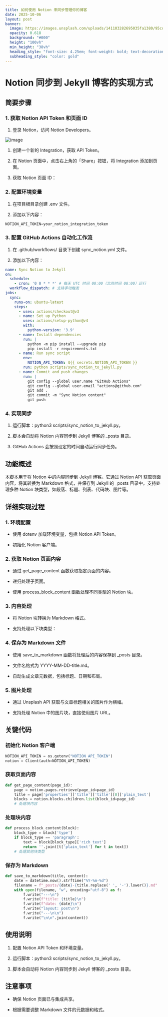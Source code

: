 ```yaml
---
title: 如何使用 Notion 来同步管理你的博客
date: 2025-10-06
layout: post
banner:
  image: https://images.unsplash.com/uploads/141103282695035fa1380/95cdfeef?crop=entropy&cs=tinysrgb&fit=max&fm=jpg&ixid=M3w2OTIwMzJ8MHwxfHJhbmRvbXx8fHx8fHx8fDE3NTk3MzkzMjB8&ixlib=rb-4.1.0&q=80&w=1080
  opacity: 0.618
  background: "#000"
  height: "100vh"
  min_height: "38vh"
  heading_style: "font-size: 4.25em; font-weight: bold; text-decoration: underline"
  subheading_style: "color: gold"
---
```


# Notion 同步到 Jekyll 博客的实现方式

## 简要步骤

### 1. 获取 Notion API Token 和页面 ID

1. 登录 Notion，访问 Notion Developers。

![image](https://prod-files-secure.s3.us-west-2.amazonaws.com/a7a0cc5a-89b9-4cda-8686-1fba0ca52f40/d19c1afe-dea5-4312-9333-786b0ba83054/image.png?X-Amz-Algorithm=AWS4-HMAC-SHA256&X-Amz-Content-Sha256=UNSIGNED-PAYLOAD&X-Amz-Credential=ASIAZI2LB4664BWKCFOD%2F20251006%2Fus-west-2%2Fs3%2Faws4_request&X-Amz-Date=20251006T082840Z&X-Amz-Expires=3600&X-Amz-Security-Token=IQoJb3JpZ2luX2VjEO%2F%2F%2F%2F%2F%2F%2F%2F%2F%2F%2FwEaCXVzLXdlc3QtMiJIMEYCIQDR6iMDXUW0reJJiwdnw%2FC7iHXrLBidJbxmvZbbvk%2BRMQIhALnN6b4J5VDoPH2L3qGkoPTBM9mEwa8MojWPgKtnNqQVKogECIj%2F%2F%2F%2F%2F%2F%2F%2F%2F%2FwEQABoMNjM3NDIzMTgzODA1Igz0uW60KMSY3iDqQY4q3AM41Ss%2Fu%2FU86YB4Pgztj8ZAIGy%2BcpUPPOcYMkIFBYcXFX8GBAtxMZpoL0%2B6cTBA2hXssJhoyv1TY%2BdFV2LXBExT0lUB6kNbCu%2BrHwHfa%2BaLu0iYG0%2FcRjq%2BWuGltxLxJlYw80oJwtRMe1YKwL3DASVtHj5B1LkwcHDTPinslpxQwSBvFcWMlBjlT0sBlnvMYr1rb3aznfppPJDpQf5w34d7ZWmRTkbUxZFpZO8Sm6yKdxupRLhznL6oAfaRcT1EGubnUM%2Fm7VRRb54YTdlSbMC7rmUkqGRh5V7CtJzrA55pSXNDzw7jwtATbStZVS0AA2%2FH9qJJj%2Fcaf%2Bv4HNPuUbrlKFFcqI9Zc5G4kxDrx8FfRSae3vg7vSvXLdmMnLjDHlIMA7eldeJOnbvXG1OhS5FuZuEYrHG2r3ApJigTyggYkN9Kw%2FCJ4XlgzCWytgr74YIyvQXIYteqCsawJrFfxJUVewjRjrWdxh9X%2BEenDnYrLgZBF76diarIGjhC3NQyqFqiJO%2FIHPlTmNfWRe7HlxOWeI423zSvlfW8ImQkCMe6DcVlSSCn2Uf%2B00I%2BxGc9hc2PbZ5u%2BrUF%2FbLQmec48jmTNPSTLFs1JvHDPCw9N3fEK9FTTTalMdGEEDE34jDX1I3HBjqkAUEt5bvBsOaVJ9IiRJUS%2F%2BfFtcr8jUOMWM5WbZMPupv7EhruYv9K3qjuusvXH7Bpc7jumotG3Xd6ag5O6cnOzvbVU1hj9BFy1%2FeiVt%2FQhxdKUEYc3cB0ASpE%2BCYH68YpN9kJWqgjfkalXEgycReHnLyVAx7mK5slkP0nlZF2XSVkCaRFvh63nNCRqC8EsmXfgo3aZPFjT45U%2BW7PEJp7mOoXW0Gg&X-Amz-Signature=50680d2a9f32d34c73e7a291f3dda8c1fef13329297bbd5569251a61d0b64750&X-Amz-SignedHeaders=host&x-amz-checksum-mode=ENABLED&x-id=GetObject)

1. 创建一个新的 Integration，获取 API Token。

1. 在 Notion 页面中，点击右上角的「Share」按钮，将 Integration 添加到页面。

1. 获取 Notion 页面 ID：


### 2. 配置环境变量

1. 在项目根目录创建 .env 文件。

1. 添加以下内容：

```javascript
NOTION_API_TOKEN=your_notion_integration_token
```

### 3. 配置 GitHub Actions 自动化工作流

1. 在 .github/workflows/ 目录下创建 sync_notion.yml 文件。

1. 添加以下内容：

```yaml
name: Sync Notion to Jekyll
on:
  schedule:
    - cron: '0 0 * * *' # 每天 UTC 时间 00:00（北京时间 08:00）运行
  workflow_dispatch: # 支持手动触发
jobs:
  sync:
    runs-on: ubuntu-latest
    steps:
      - uses: actions/checkout@v3
      - name: Set up Python
        uses: actions/setup-python@v4
        with:
          python-version: '3.9'
      - name: Install dependencies
        run: |
          python -m pip install --upgrade pip
          pip install -r requirements.txt
      - name: Run sync script
        env:
          NOTION_API_TOKEN: ${{ secrets.NOTION_API_TOKEN }}
        run: python scripts/sync_notion_to_jekyll.py
      - name: Commit and push changes
        run: |
          git config --global user.name "GitHub Actions"
          git config --global user.email "actions@github.com"
          git add .
          git commit -m "Sync Notion content"
          git push
```

### 4. 实现同步

1. 运行脚本：python3 scripts/sync_notion_to_jekyll.py。

1. 脚本会自动将 Notion 内容同步到 Jekyll 博客的 _posts 目录。

1. GitHub Actions 会按照设定的时间自动运行同步任务。

## 功能概述

本脚本用于将 Notion 中的内容同步到 Jekyll 博客。它通过 Notion API 获取页面内容，将其转换为 Markdown 格式，并保存到 Jekyll 的 _posts 目录中。支持处理多种 Notion 块类型，如段落、标题、列表、代码块、图片等。

## 详细实现过程

### 1. 环境配置

- 使用 dotenv 加载环境变量，包括 Notion API Token。

- 初始化 Notion 客户端。

### 2. 获取 Notion 页面内容

- 通过 get_page_content 函数获取指定页面的内容。

- 递归处理子页面。

- 使用 process_block_content 函数处理不同类型的 Notion 块。

### 3. 内容处理

- 将 Notion 块转换为 Markdown 格式。

- 支持处理以下块类型：


### 4. 保存为 Markdown 文件

- 使用 save_to_markdown 函数将处理后的内容保存到 _posts 目录。

- 文件名格式为 YYYY-MM-DD-title.md。

- 自动生成文章元数据，包括标题、日期和布局。

### 5. 图片处理

- 通过 Unsplash API 获取与文章标题相关的图片作为横幅。

- 支持处理 Notion 中的图片块，直接使用图片 URL。

## 关键代码

### 初始化 Notion 客户端

```python
NOTION_API_TOKEN = os.getenv("NOTION_API_TOKEN")
notion = Client(auth=NOTION_API_TOKEN)
```

### 获取页面内容

```python
def get_page_content(page_id):
    page = notion.pages.retrieve(page_id=page_id)
    title = page['properties']['title']['title'][0]['plain_text']
    blocks = notion.blocks.children.list(block_id=page_id)
    # 处理块内容
```

### 处理块内容

```python
def process_block_content(block):
    block_type = block['type']
    if block_type == 'paragraph':
        text = block[block_type]['rich_text']
        return ''.join([t['plain_text'] for t in text])
    # 处理其他块类型
```

### 保存为 Markdown

```python
def save_to_markdown(title, content):
    date = datetime.now().strftime("%Y-%m-%d")
    filename = f"_posts/{date}-{title.replace(' ', '-').lower()}.md"
    with open(filename, "w", encoding="utf-8") as f:
        f.write("---\n")
        f.write(f"title: {title}\n")
        f.write(f"date: {date}\n")
        f.write("layout: post\n")
        f.write("---\n\n")
        f.write("\n\n".join(content))
```

## 使用说明

1. 配置 Notion API Token 和环境变量。

1. 运行脚本：python3 scripts/sync_notion_to_jekyll.py。

1. 脚本会自动将 Notion 内容同步到 Jekyll 博客的 _posts 目录。

## 注意事项

- 确保 Notion 页面已与集成共享。

- 根据需要调整 Markdown 文件的元数据和格式。